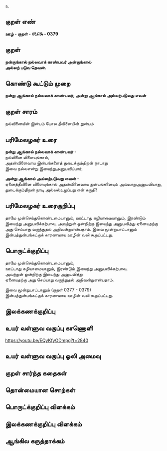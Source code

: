 உ

## குறள் எண் 

**ஊழ் - குறள் - ௦௩௭௯ - 0379**  

## குறள் 

**நன்றாங்கால் நல்லவாக் காண்பவர் அன்றாங்கால்  
அல்லற் படுவ தெவன்.**

## கொண்டு கூட்டும் முறை

**நன்று ஆங்கால் நல்லவாக் காண்பவர், அன்று ஆங்கால் அல்லற்படுவது எவன்**

## குறள் சாரம் 

நல்வினையின் இன்பம் போல தீவினையின் துன்பம்   

## பரிமேலழகர் உரை

**நன்று ஆங்கால் நல்லவாக் காண்பவர்** -  
நல்வினை விளையுங்கால்,  
அதன்விளைவாய இன்பங்களைத் துடைக்கும்திறன் நாடாது  
இவை நல்லஎன்று இயைந்துஅனுபவிப்பார்,  

**அன்று ஆங்கால் அல்லற்படுவது எவன்** -  
ஏனைத்தீவினை விளையுங்கால் அதன்விளைவாய துன்பங்களையும் அவ்வாறுஅனுபவியாது, துடைக்கும்திறன் நாடி அல்லல்உழப்பது என் கருதி?   

## பரிமேலழகர் உரைகுறிப்பு   

தாமே முன்செய்துகொண்டமையானும், ஊட்டாது கழியாமையானும், இரண்டும் இயைந்து அனுபவிக்கற்பால, அவற்றுள் ஒன்றிற்கு இயைந்து அனுபவித்து ஏனையதற்கு அது செய்யாது வருந்துதல் அறிவன்றுஎன்பதாம். இவை மூன்றுபாட்டானும் இன்பத்துன்பங்கட்குக் காரணமாய ஊழின் வலி கூறப்பட்டது.  

## பொருட்க்குறிப்பு 

தாமே முன்செய்துகொண்டமையானும்,  
ஊட்டாது கழியாமையானும், இரண்டும் இயைந்து அனுபவிக்கற்பால,  
அவற்றுள் ஒன்றிற்கு இயைந்து அனுபவித்து   
ஏனையதற்கு அது செய்யாது வருந்துதல் அறிவன்றுஎன்பதாம்.  

இவை மூன்றுபாட்டானும் (குறள் 0377 - 0379)   
இன்பத்துன்பங்கட்குக் காரணமாய ஊழின் வலி கூறப்பட்டது.    

## இலக்கணக்குறிப்பு  


## உயர் வள்ளுவ வகுப்பு காணொளி

https://youtu.be/EQyKfyODmpg?t=2840

## உயர் வள்ளுவ வகுப்பு ஒலி அமைவு 

 
## குறள் சார்ந்த கதைகள் 


## தொன்மையான சொற்கள்


## பொருட்க்குறிப்பு விளக்கம்


## இலக்கணக்குறிப்பு விளக்கம்


## ஆங்கில கருத்தாக்கம் 


